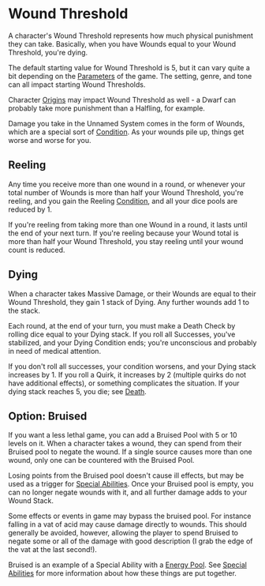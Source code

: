 # Wound Threshold

A character's Wound Threshold represents how much physical punishment they can take. Basically, when you have Wounds equal to your Wound Threshold, you're dying.

The default starting value for Wound Threshold is 5, but it can vary quite a bit depending on the [Parameters](Parameters.md) of the game. The setting, genre, and tone can all impact starting Wound Thresholds.

Character [Origins](Origin.md) may impact Wound Threshold as well - a Dwarf can probably take more punishment than a Halfling, for example.

Damage you take in the Unnamed System comes in the form of Wounds, which are a special sort of [Condition](Conditions.md). As your wounds pile up, things get worse and worse for you.

## Reeling

Any time you receive more than one wound in a round, or whenever your total number of Wounds is more than half your Wound Threshold, you're reeling, and you gain the Reeling [Condition](Conditions.md), and all your dice pools are reduced by 1.

If you're reeling from taking more than one Wound in a round, it lasts until the end of your next turn. If you're reeling because your Wound total is more than half your Wound Threshold, you stay reeling until your wound count is reduced.

## Dying

When a character takes Massive Damage, or their Wounds are equal to their Wound Threshold, they gain 1 stack of Dying. Any further wounds add 1 to the stack.

Each round, at the end of your turn, you must make a Death Check by rolling dice equal to your Dying stack. If you roll all Successes, you've stabilized, and your Dying Condition ends; you're unconscious and probably in need of medical attention.

If you don't roll all successes, your condition worsens, and your Dying stack increases by 1. If you roll a Quirk, it increases by 2 (multiple quirks do not have additional effects), or something complicates the situation. If your dying stack reaches 5, you die; see [Death](Death.md).

## Option: Bruised

If you want a less lethal game, you can add a Bruised Pool with 5 or 10 levels on it. When a character takes a wound, they can spend from their Bruised pool to negate the wound. If a single source causes more than one wound, only one can be countered with the Bruised Pool.

Losing points from the Bruised pool doesn't cause ill effects, but may be used as a trigger for [Special Abilities](SpecialAbilities.md). Once your Bruised pool is empty, you can no longer negate wounds with it, and all further damage adds to your Wound Stack.

Some effects or events in game may bypass the bruised pool. For instance falling in a vat of acid may cause damage directly to wounds. This should generally be avoided, however, allowing the player to spend Bruised to negate some or all of the damage with good description (I grab the edge of the vat at the last second!).

Bruised is an example of a Special Ability with a [Energy Pool](Energy.md). See [Special Abilities](SpecialAbilities.md) for more information about how these things are put together.
